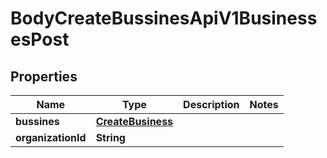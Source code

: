 

# BodyCreateBussinesApiV1BusinessesPost


## Properties

| Name | Type | Description | Notes |
|------------ | ------------- | ------------- | -------------|
|**bussines** | [**CreateBusiness**](CreateBusiness.md) |  |  |
|**organizationId** | **String** |  |  |



